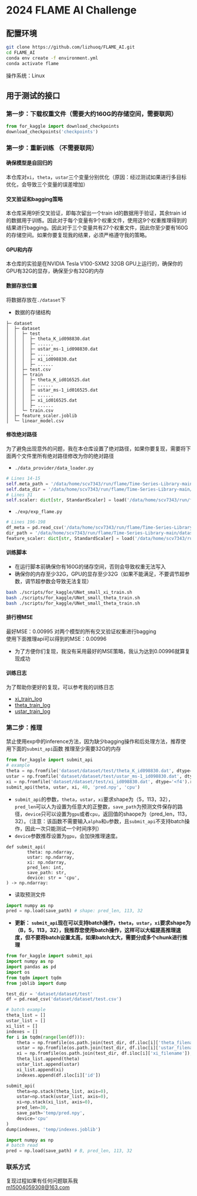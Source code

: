 # 2024 FLAME AI Challenge  
## 配置环境  
```bash
git clone https://github.com/lizhuoq/FLAME_AI.git
cd FLAME_AI
conda env create -f environment.yml
conda activate flame
```  
操作系统：Linux
## 用于测试的接口
### 第一步：下载权重文件（需要大约160G的存储空间，需要联网）
```python
from for_kaggle import download_checkpoints
download_checkpoints('checkpoints')
```
### 第一步：重新训练  （不需要联网）
#### 确保模型是自回归的  
本仓库对`xi`，`theta`，`ustar`三个变量分别优化（原因：经过测试如果进行多目标优化，会导致三个变量的误差增加）  
#### 交叉验证和bagging策略  
本仓库采用9折交叉验证，即每次留出一个train id的数据用于验证，其余train id的数据用于训练。因此对于每个变量有9个权重文件，使用这9个权重推理得到的结果进行bagging。因此对于三个变量共有27个权重文件，因此你至少要有160G的存储空间。如果你要复现我的结果，必须严格遵守我的策略。
#### GPU和内存
本仓库的实验是在NVIDIA Tesla V100-SXM2 32GB GPU上运行的，确保你的GPU有32G的显存，确保至少有32G的内存  
#### 数据存放位置
将数据存放在`./dataset`下  
- 数据的存储结构  
```
├─ dataset  
│  ├─ dataset  
│  │  ├─ test  
│  │  │  ├─ theta_K_id098830.dat    
│  │  │  ├─ ......  
│  │  │  ├─ ustar_ms-1_id098830.dat  
│  │  │  ├─ ......  
│  │  │  ├─ xi_id098830.dat  
│  │  │  ├─ ......  
│  │  ├─ test.csv  
│  │  ├─ train  
│  │  │  ├─ theta_K_id016525.dat  
│  │  │  ├─ ......  
│  │  │  ├─ ustar_ms-1_id016525.dat  
│  │  │  ├─ ......  
│  │  │  ├─ xi_id016525.dat  
│  │  │  ├─ ......  
│  │  └─ train.csv  
│  ├─ feature_scaler.joblib  
│  └─ linear_model.csv  
```  
#### 修改绝对路径  
为了避免出现意外的问题，我在本仓库设置了绝对路径，如果你要复现，需要将下面两个文件里所有绝对路径修改为你的绝对路径  
- `./data_provider/data_loader.py`
```python
# Lines 14-15
self.meta_path = '/data/home/scv7343/run/flame/Time-Series-Library-main/dataset/dataset/train.csv'
self.data_dir = '/data/home/scv7343/run/flame/Time-Series-Library-main/dataset/dataset/train'
# Lines 31
self.scaler: dict[str, StandardScaler] = load('/data/home/scv7343/run/flame/Time-Series-Library-main/dataset/feature_scaler.joblib')
```
- `./exp/exp_flame.py`
```python
# Lines 196-198
df_meta = pd.read_csv('/data/home/scv7343/run/flame/Time-Series-Library-main/dataset/dataset/test.csv')
dir_path = '/data/home/scv7343/run/flame/Time-Series-Library-main/dataset/dataset/test'
feature_scaler: dict[str, StandardScaler] = load('/data/home/scv7343/run/flame/Time-Series-Library-main/dataset/feature_scaler.joblib')
```
#### 训练脚本  
- 在运行脚本前确保你有160G的储存空间，否则会导致权重无法写入
- 确保你的内存至少32G，GPU的显存至少32G（如果不能满足，不要调节超参数，调节超参数会导致无法复现）
```bash
bash ./scripts/for_kaggle/UNet_small_xi_train.sh
bash ./scripts/for_kaggle/UNet_small_theta_train.sh
bash ./scripts/for_kaggle/UNet_small_theta_train.sh
```  
#### 排行榜MSE      
最好MSE：0.00995 对两个模型的所有交叉验证权重进行bagging  
使用下面推理api可以得到的MSE：0.00996  
- 为了方便你们复现，我没有采用最好的MSE策略，我认为达到0.00996就算复现成功 
#### 训练日志
为了帮助你更好的复现，可以参考我的训练日志
- [xi_train_log](logs/xi_train_log.out)
- [theta_train_log](logs/theta_train_log.out)
- [ustar_train_log](logs/ustar_train_log.out)
### 第二步：推理  
禁止使用exp中的inference方法，因为缺少bagging操作和后处理方法，推荐使用下面的`submit_api`函数
推理至少需要32G的内存
```python
from for_kaggle import submit_api
# example
theta = np.fromfile('dataset/dataset/test/theta_K_id098830.dat', dtype='<f4').reshape(5, 113, 32) 
ustar = np.fromfile('dataset/dataset/test/ustar_ms-1_id098830.dat', dtype='<f4').reshape(5, 113, 32)
xi = np.fromfile('dataset/dataset/test/xi_id098830.dat', dtype='<f4').reshape(5, 113, 32)
submit_api(theta, ustar, xi, 40, 'pred.npy', 'cpu')
```
- `submit_api`的参数，`theta`，`ustar`，`xi`要求shape为（5，113，32），`pred_len`可以人为设置为任意大的正整数，`save_path`为预测文件保存的路径，`device`只可以设置为`gpu`或者`cpu`，返回值的shaope为（pred_len，113，32）。（注意：该函数不需要输入`alpha`和`u`参数，且`submit_api`不支持batch操作，因此一次只能测试一个时间序列）
- `device`参数推荐设置为`gpu`，会加快推理速度。
```
def submit_api(
        theta: np.ndarray, 
        ustar: np.ndarray, 
        xi: np.ndarray, 
        pred_len: int, 
        save_path: str, 
        device: str = 'cpu', 
) -> np.ndarray:
```
- 读取预测文件
```python
import numpy as np
pred = np.load(save_path) # shape: pred_len, 113, 32
```  
- **更新： `submit_api`现在可以支持batch操作，`theta`，`ustar`，`xi`要求shape为（B，5，113，32），我推荐您使用batch操作，这样可以大幅提高推理速度，但不要将batch设置太高，如果batch太大，需要分成多个chunk进行推理**  
```python 
from for_kaggle import submit_api
import numpy as np
import pandas as pd
import os
from tqdm import tqdm
from joblib import dump

test_dir = 'dataset/dataset/test'
df = pd.read_csv('dataset/dataset/test.csv')

# batch example
theta_list = []
ustar_list = []
xi_list = []
indexes = []
for i in tqdm(range(len(df))):
    theta = np.fromfile(os.path.join(test_dir, df.iloc[i]['theta_filename']), dtype='<f4').reshape(5, 113, 32)
    ustar = np.fromfile(os.path.join(test_dir, df.iloc[i]['ustar_filename']), dtype='<f4').reshape(5, 113, 32)
    xi = np.fromfile(os.path.join(test_dir, df.iloc[i]['xi_filename']), dtype='<f4').reshape(5, 113, 32)
    theta_list.append(theta)
    ustar_list.append(ustar)
    xi_list.append(xi)
    indexes.append(df.iloc[i]['id'])

submit_api(
    theta=np.stack(theta_list, axis=0), 
    ustar=np.stack(ustar_list, axis=0), 
    xi=np.stack(xi_list, axis=0), 
    pred_len=30, 
    save_path='temp/pred.npy', 
    device='cpu'
)
dump(indexes, 'temp/indexes.joblib')
```  
```python
import numpy as np
# batch read
pred = np.load(save_path) # B, pred_len, 113, 32
```
### 联系方式  
复现过程如果有任何问题联系我  
m15004059308@163.com
